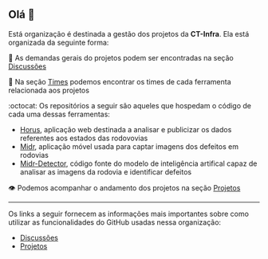 ## Olá 👋

Está organização é destinada a gestão dos projetos da **CT-Infra**. Ela está organizada da seguinte forma:

:speech_balloon: As demandas gerais do projetos podem ser encontradas na seção [Discussões](https://github.com/orgs/UFC-InfraViaria/discussions)

:busts_in_silhouette: Na seção [Times](https://github.com/orgs/UFC-InfraViaria/teams) podemos encontrar os times de cada ferramenta relacionada aos projetos

:octocat: Os repositórios a seguir são aqueles que hospedam o código de cada uma dessas ferramentas:
  - [Horus](https://github.com/UFC-InfraViaria/horus), aplicação web destinada a analisar e publicizar os dados referentes aos estados das rodovovias
  - [Midr](https://github.com/UFC-InfraViaria/MIDR), aplicação móvel usada para captar imagens dos defeitos em rodovias
  - [Midr-Detector](https://github.com/UFC-InfraViaria/midr-detector), código fonte do modelo de inteligência artifical capaz de analisar as imagens da rodovia e identificar defeitos
    
:eye: Podemos acompanhar o andamento dos projetos na seção [Projetos](https://github.com/orgs/UFC-InfraViaria/projects)


----
Os links a seguir fornecem as informações mais importantes sobre como utilizar as funcionalidades do GitHub usadas nessa organização:

 - [Discussões](https://resources.github.com/devops/process/planning/discussions/)
 - [Projetos](https://docs.github.com/en/issues/planning-and-tracking-with-projects/learning-about-projects/quickstart-for-projects)

